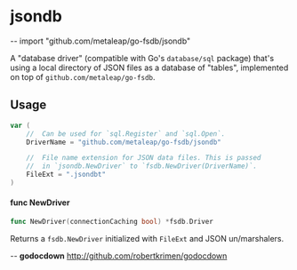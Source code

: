 # jsondb
--
    import "github.com/metaleap/go-fsdb/jsondb"

A "database driver" (compatible with Go's `database/sql` package) that's using a
local directory of JSON files as a database of "tables", implemented on top of
`github.com/metaleap/go-fsdb`.

## Usage

```go
var (
	//	Can be used for `sql.Register` and `sql.Open`.
	DriverName = "github.com/metaleap/go-fsdb/jsondb"

	//	File name extension for JSON data files. This is passed
	//	in `jsondb.NewDriver` to `fsdb.NewDriver(DriverName)`.
	FileExt = ".jsondbt"
)
```

#### func  NewDriver

```go
func NewDriver(connectionCaching bool) *fsdb.Driver
```
Returns a `fsdb.NewDriver` initialized with `FileExt` and JSON un/marshalers.

--
**godocdown** http://github.com/robertkrimen/godocdown
